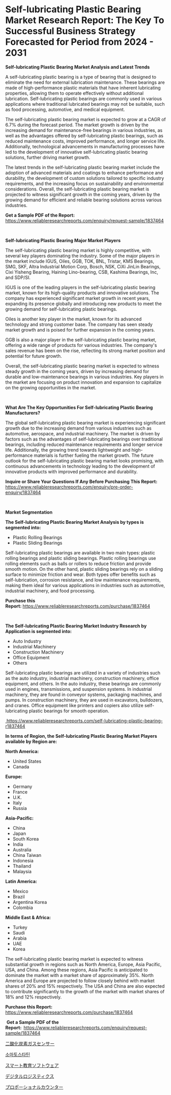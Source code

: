 <p><h1>Self-lubricating Plastic Bearing Market Research Report: The Key To Successful Business Strategy Forecasted for Period from 2024 - 2031</h1></p><p><strong>Self-lubricating Plastic Bearing Market Analysis and Latest Trends</strong></p>
<p><p>A self-lubricating plastic bearing is a type of bearing that is designed to eliminate the need for external lubrication maintenance. These bearings are made of high-performance plastic materials that have inherent lubricating properties, allowing them to operate effectively without additional lubrication. Self-lubricating plastic bearings are commonly used in various applications where traditional lubricated bearings may not be suitable, such as food processing, automotive, and medical equipment.</p><p>The self-lubricating plastic bearing market is expected to grow at a CAGR of 6.7% during the forecast period. The market growth is driven by the increasing demand for maintenance-free bearings in various industries, as well as the advantages offered by self-lubricating plastic bearings, such as reduced maintenance costs, improved performance, and longer service life. Additionally, technological advancements in manufacturing processes have led to the development of innovative self-lubricating plastic bearing solutions, further driving market growth.</p><p>The latest trends in the self-lubricating plastic bearing market include the adoption of advanced materials and coatings to enhance performance and durability, the development of custom solutions tailored to specific industry requirements, and the increasing focus on sustainability and environmental considerations. Overall, the self-lubricating plastic bearing market is projected to witness significant growth in the coming years, driven by the growing demand for efficient and reliable bearing solutions across various industries.</p></p>
<p><strong>Get a Sample PDF of the Report:&nbsp;</strong> <a href="https://www.reliableresearchreports.com/enquiry/request-sample/1837464">https://www.reliableresearchreports.com/enquiry/request-sample/1837464</a></p>
<p>&nbsp;</p>
<p><strong>Self-lubricating Plastic Bearing Major Market Players</strong></p>
<p><p>The self-lubricating plastic bearing market is highly competitive, with several key players dominating the industry. Some of the major players in the market include IGUS, Oiles, GGB, TOK, BNL, Tristar, KMS Bearings, SMG, SKF, Altra Industrial Motion Corp, Bosch, NSK, CiXi JinLin Bearings, Cixi Yisheng Bearing, Haining Lino-bearing, CSB, Kashima Bearings, Inc, and SDP/SI.</p><p>IGUS is one of the leading players in the self-lubricating plastic bearing market, known for its high-quality products and innovative solutions. The company has experienced significant market growth in recent years, expanding its presence globally and introducing new products to meet the growing demand for self-lubricating plastic bearings.</p><p>Oiles is another key player in the market, known for its advanced technology and strong customer base. The company has seen steady market growth and is poised for further expansion in the coming years.</p><p>GGB is also a major player in the self-lubricating plastic bearing market, offering a wide range of products for various industries. The company's sales revenue has been on the rise, reflecting its strong market position and potential for future growth.</p><p>Overall, the self-lubricating plastic bearing market is expected to witness steady growth in the coming years, driven by increasing demand for durable and low-maintenance bearings in various industries. Key players in the market are focusing on product innovation and expansion to capitalize on the growing opportunities in the market.</p></p>
<p>&nbsp;</p>
<p><strong>What Are The Key Opportunities For Self-lubricating Plastic Bearing Manufacturers?</strong></p>
<p><p>The global self-lubricating plastic bearing market is experiencing significant growth due to the increasing demand from various industries such as automotive, aerospace, and industrial machinery. The market is driven by factors such as the advantages of self-lubricating bearings over traditional bearings, including reduced maintenance requirements and longer service life. Additionally, the growing trend towards lightweight and high-performance materials is further fueling the market growth. The future outlook for the self-lubricating plastic bearing market looks promising, with continuous advancements in technology leading to the development of innovative products with improved performance and durability.</p></p>
<p><strong>Inquire or Share Your Questions If Any Before Purchasing This Report:</strong> <a href="https://www.reliableresearchreports.com/enquiry/pre-order-enquiry/1837464">https://www.reliableresearchreports.com/enquiry/pre-order-enquiry/1837464</a></p>
<p>&nbsp;</p>
<p><strong>Market Segmentation</strong></p>
<p><strong>The Self-lubricating Plastic Bearing Market Analysis by types is segmented into:</strong></p>
<p><ul><li>Plastic Rolling Bearings</li><li>Plastic Sliding Bearings</li></ul></p>
<p><p>Self-lubricating plastic bearings are available in two main types: plastic rolling bearings and plastic sliding bearings. Plastic rolling bearings use rolling elements such as balls or rollers to reduce friction and provide smooth motion. On the other hand, plastic sliding bearings rely on a sliding surface to minimize friction and wear. Both types offer benefits such as self-lubrication, corrosion resistance, and low maintenance requirements, making them ideal for various applications in industries such as automotive, industrial machinery, and food processing.</p></p>
<p><strong>Purchase this Report:&nbsp;</strong><a href="https://www.reliableresearchreports.com/purchase/1837464">https://www.reliableresearchreports.com/purchase/1837464</a></p>
<p>&nbsp;</p>
<p><strong>The Self-lubricating Plastic Bearing Market Industry Research by Application is segmented into:</strong></p>
<p><ul><li>Auto Industry</li><li>Industrial Machinery</li><li>Construction Machinery</li><li>Office Equipment</li><li>Others</li></ul></p>
<p><p>Self-lubricating plastic bearings are utilized in a variety of industries such as the auto industry, industrial machinery, construction machinery, office equipment, and others. In the auto industry, these bearings are commonly used in engines, transmissions, and suspension systems. In industrial machinery, they are found in conveyor systems, packaging machines, and pumps. In construction machinery, they are used in excavators, bulldozers, and cranes. Office equipment like printers and copiers also utilize self-lubricating plastic bearings for smooth operation.</p></p>
<p><a href="https://www.reliableresearchreports.com/self-lubricating-plastic-bearing-r1837464">&nbsp;https://www.reliableresearchreports.com/self-lubricating-plastic-bearing-r1837464</a></p>
<p><strong>In terms of Region, the Self-lubricating Plastic Bearing Market Players available by Region are:</strong></p>
<p>
    <p> <strong> North America: </strong>
        <ul>
            <li>United States</li>
            <li>Canada</li>
        </ul>
        </p> 
    <p> <strong> Europe: </strong>
        <ul>
            <li>Germany</li>
            <li>France</li>
            <li>U.K.</li>
            <li>Italy</li>
            <li>Russia</li>
        </ul>
        </p> 
    <p> <strong> Asia-Pacific: </strong>
        <ul>
            <li>China</li>
            <li>Japan</li>
            <li>South Korea</li>
            <li>India</li>
            <li>Australia</li>
            <li>China Taiwan</li>
            <li>Indonesia</li>
            <li>Thailand</li>
            <li>Malaysia</li>
        </ul>
        </p> 
    <p> <strong> Latin America: </strong>
        <ul>
            <li>Mexico</li>
            <li>Brazil</li>
            <li>Argentina Korea</li>
            <li>Colombia</li>
        </ul>
        </p> 
    <p> <strong> Middle East & Africa: </strong>
        <ul>
            <li>Turkey</li>
            <li>Saudi</li>
            <li>Arabia</li>
            <li>UAE</li>
            <li>Korea</li>
        </ul>
    </p>
    </p>
<p><p>The self-lubricating plastic bearing market is expected to witness substantial growth in regions such as North America, Europe, Asia Pacific, USA, and China. Among these regions, Asia Pacific is anticipated to dominate the market with a market share of approximately 35%. North America and Europe are projected to follow closely behind with market shares of 20% and 15% respectively. The USA and China are also expected to contribute significantly to the growth of the market with market shares of 18% and 12% respectively.</p></p>
<p><strong>Purchase this Report: </strong><a href="https://www.reliableresearchreports.com/purchase/1837464">https://www.reliableresearchreports.com/purchase/1837464</a></p>
<p>&nbsp;<strong>Get a Sample PDF of the Report:&nbsp;&nbsp;</strong><a href="https://www.reliableresearchreports.com/enquiry/request-sample/1837464">https://www.reliableresearchreports.com/enquiry/request-sample/1837464</a></p>
<p><strong></strong></p>
<p><p><a href="https://medium.com/@charityrice70/%E4%BA%8C%E9%85%B8%E5%8C%96%E7%82%AD%E7%B4%A0%E3%82%AC%E3%82%B9%E3%82%BB%E3%83%B3%E3%82%B5%E3%83%BC%E5%B8%82%E5%A0%B4-%E7%AB%B6%E4%BA%89%E5%88%86%E6%9E%90-%E5%B8%82%E5%A0%B4%E5%8B%95%E5%90%91-2031%E5%B9%B4%E3%81%BE%E3%81%A7%E3%81%AE%E4%BA%88%E6%B8%AC-df932ea9374e">二酸化炭素ガスセンサー</a></p><p><a href="https://medium.com/@sherlock567567/%EC%86%8C%EB%A7%88%ED%86%A0%EC%8A%A4%ED%85%8C%EC%9D%B8-%EC%8B%9C%EC%9E%A5-%EB%B6%84%EC%84%9D-%EA%B7%B8%EC%9D%98-cagr-%EC%8B%9C%EC%9E%A5-%EC%84%B8%EB%B6%84%ED%99%94-%EB%B0%8F-%EA%B8%80%EB%A1%9C%EB%B2%8C-%EC%82%B0%EC%97%85-%EA%B0%9C%EC%9A%94-a50669102247">소마토스타틴</a></p><p><a href="https://github.com/schmahlson/Market-Research-Report-List-1/blob/main/763960842399.md">スマート教育ソフトウェア</a></p><p><a href="https://github.com/roulaayoub-saad/Market-Research-Report-List-1/blob/main/272671342398.md">デジタルロジスティクス</a></p><p><a href="https://medium.com/@adaming121/%E6%AF%94%E4%BE%8B%E3%82%AB%E3%82%A6%E3%83%B3%E3%82%BF%E3%83%BC%E3%83%9E%E3%83%BC%E3%82%B1%E3%83%83%E3%83%88%E3%82%A4%E3%83%B3%E3%82%B5%E3%82%A4%E3%83%88-%E5%B8%82%E5%A0%B4%E5%8B%95%E5%90%91-%E6%88%90%E9%95%B7-2024%E5%B9%B4%E3%81%8B%E3%82%892031%E5%B9%B4%E3%81%BE%E3%81%A7%E3%81%AE%E4%BA%88%E6%B8%AC-7a6f43e26670">プロポーショナルカウンター</a></p></p>